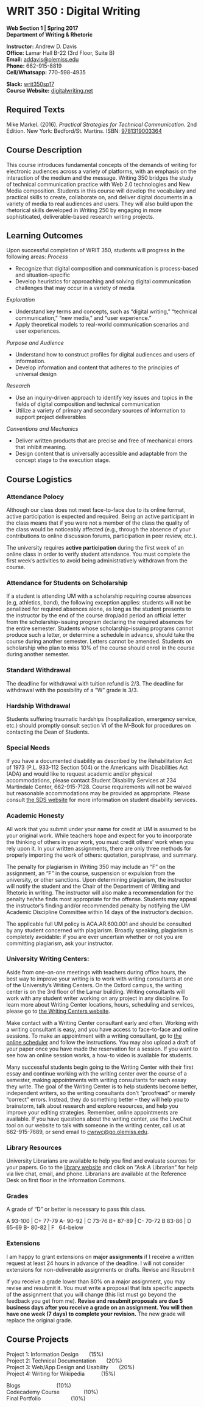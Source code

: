 # WRIT 350 : Digital Writing
**Web Section 1 | Spring 2017**  
**Department of Writing & Rhetoric**   

**Instructor:** Andrew D. Davis  
**Office:** Lamar Hall B-22 (3rd Floor, Suite B)  
**Email:** [addavis@olemiss.edu](addavis@olemiss.edu)  
**Phone:** 662-915-8819  
**Cell/Whatsapp:** 770-598-4935  

**Slack:** [writ350sp17](https://writ350sp17.slack.com)  
**Course Website:** [digitalwriting.net](http://digitalwriting.net)  

## Required Texts
Mike Markel. (2016). *Practical Strategies for Technical Communication.* 2nd Edition. New York: Bedford/St. Martins.
ISBN: [9781319003364](https://www.amazon.com/Practical-Strategies-Technical-Communication-Markel/dp/1319003362)

## Course Description
This course introduces fundamental concepts of the demands of writing for electronic audiences across a variety of platforms, with an emphasis on the interaction of the medium and the message. Writing 350 bridges the study of technical communication practice with Web 2.0 technologies and New Media composition. Students in this course will develop the vocabulary and practical skills to create, collaborate on, and deliver digital documents in a variety of media to real audiences and users. They will also build upon the rhetorical skills developed in Writing 250 by engaging in more sophisticated, deliverable-based research writing projects.

## Learning Outcomes
Upon successful completion of WRIT 350, students will progress in the following areas:
*Process*
* Recognize that digital composition and communication is process-based and situation-specific
* Develop heuristics for approaching and solving digital communication challenges that may occur in a variety of media

*Exploration*
* Understand key terms and concepts, such as “digital writing,” “technical communication,” “new media,” and “user experience.”
* Apply theoretical models to real-world communication scenarios and user experiences.

*Purpose and Audience*
* Understand how to construct profiles for digital audiences and users of information.
* Develop information and content that adheres to the principles of universal design

*Research*
* Use an inquiry-driven approach to identify key issues and topics in the fields of digital composition and technical communication
* Utilize a variety of primary and secondary sources of information to support project deliverables 

*Conventions and Mechanics*
* Deliver written products that are precise and free of mechanical errors that inhibit meaning.
* Design content that is universally accessible and adaptable from the concept stage to the execution stage.

## Course Logistics

### Attendance Polocy 
Although our class does not meet face-to-face due to its online format, active participation is expected and required. Being an active participant in the class means that if you were not a member of the class the quality of the class would be noticeably affected (e.g., through the absence of your contributions to online discussion forums, participation in peer review, etc.).

The university requires **active participation** during the first week of an online class in order to verify student attendance. You must complete the first week’s activities to avoid being administratively withdrawn from the course.

### Attendance for Students on Scholarship
If a student is attending UM with a scholarship requiring course absences (e.g, athletics, band), the following exception applies: students will not be penalized for required absences alone, as long as the student presents to the instructor by the end of the course drop/add period an official letter from the scholarship-issuing program declaring the required absences for the entire semester. Students whose scholarship-issuing programs cannot produce such a letter, or determine a schedule in advance, should take the course during another semester. Letters cannot be amended. Students on scholarship who plan to miss 10% of the course should enroll in the course during another semester.

### Standard Withdrawal
The deadline for withdrawal with tuition refund is 2/3. The deadline for withdrawal with the possibility of a “W” grade is 3/3.

### Hardship Withdrawal
Students suffering traumatic hardships (hospitalization, emergency service, etc.) should promptly consult section VI of the M-Book for procedures on contacting the Dean of Students.

### Special Needs
If you have a documented disability as described by the Rehabilitation Act of 1973 (P.L. 933-112 Section 504) or the Americans with Disabilities Act (ADA) and would like to request academic and/or physical accommodations, please contact Student Disability Services at 234 Martindale Center, 662-915-7128. Course requirements will not be waived but reasonable accommodations may be provided as appropriate. Please consult [the SDS website](http://www.olemiss.edu/depts/sds/) for more information on student disability services.

### Academic Honesty
All work that you submit under your name for credit at UM is assumed to be your original work. While teachers hope and expect for you to incorporate the thinking of others in your work, you must credit others’ work when you rely upon it. In your written assignments, there are only three methods for properly importing the work of others: quotation, paraphrase, and summary.

The penalty for plagiarism in Writing 350 may include an “F” on the assignment, an “F” in the course, suspension or expulsion from the university, or other sanctions. Upon determining plagiarism, the instructor will notify the student and the Chair of the Department of Writing and Rhetoric in writing. The instructor will also make a recommendation for the penalty he/she finds most appropriate for the offense. Students may appeal the instructor’s finding and/or recommended penalty by notifying the UM Academic Discipline Committee within 14 days of the instructor’s decision.

The applicable full UM policy is ACA.AR.600.001 and should be consulted by any student concerned with plagiarism. Broadly speaking, plagiarism is completely avoidable: if you are ever uncertain whether or not you are committing plagiarism, ask your instructor.

### University Writing Centers:
Aside from one-on-one meetings with teachers during office hours, the best way to improve your writing is to work with writing consultants at one of the University’s Writing Centers. On the Oxford campus, the writing center is on the 3rd floor of the Lamar building. Writing consultants will work with any student writer working on any project in any discipline. To learn more about Writing Center locations, hours, scheduling and services, please go to [the Writing Centers website](http://rhetoric.olemiss.edu/writing-centers/).

Make contact with a Writing Center consultant early and often. Working with a writing consultant is easy, and you have access to face-to-face and online sessions. To make an appointment with a writing consultant, go to [the online scheduler](http://olemiss.mywconline.com) and follow the instructions. You may also upload a draft of your paper once you have made the reservation for a session. If you want to see how an online session works, a how-to video is available for students.

Many successful students begin going to the Writing Center with their first essay and continue working with the writing center over the course of a semester, making appointments with writing consultants for each essay they write. The goal of the Writing Center is to help students become better, independent writers, so the writing consultants don’t “proofread” or merely “correct” errors. Instead, they do something better – they will help you to brainstorm, talk about research and explore resources, and help you improve your editing strategies. Remember, online appointments are available. If you have questions about the writing center, use the LiveChat tool on our website to talk with someone in the writing center, call us at 662-915-7689, or send email to [cwrwc@go.olemiss.edu](mailto:cwrwc@go.olemiss.edu).

### Library Resources
University Librarians are available to help you find and evaluate sources for your papers. Go to the [library website](http://www.libraries.olemiss.edu/uml/) and click on “Ask A Librarian” for help via live chat, email, and phone. Librarians are available at the Reference Desk on first floor in the Information Commons.

### Grades
A grade of “D” or better is necessary to pass this class.

A  93-100 | C+  77-79
A-  90-92 | C   73-76
B+  87-89 | C-  70-72
B   83-86 | D   65-69
B-  80-82 | F   64-below

### Extensions
I am happy to grant extensions on **major assignments** if I receive a written request at least 24 hours in advance of the deadline. I will not consider extensions for non-deliverable assignments or drafts. 
Revise and Resubmit

If you receive a grade lower than 80% on a major assignment, you may revise and resubmit it. You must write a proposal that lists specific aspects of the assignment that you will change (this list must go beyond the feedback you get from me). **Revise and resubmit proposals are due 5 business days after you receive a grade on an assignment. You will then have one week (7 days) to complete your revision.** The new grade will replace the original grade. 

## Course Projects
Project 1: Information Design                    (15%)    
Project 2: Technical Documentation               (20%)    
Project 3: Web/App Design and Usability          (20%)     
Project 4: Writing for Wikipedia                 (15%)    

Blogs                                            (10%)    
Codecademy Course                                (10%)    
Final Portfolio                                  (10%)    
